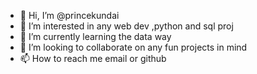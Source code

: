 - 👋 Hi, I’m @princekundai
- 👀 I’m interested in any web dev ,python and sql proj
- 🌱 I’m currently learning the data way
- 💞️ I’m looking to collaborate on any fun projects in mind 
- 📫 How to reach me email or github

<!---
princekundai/princekundai is a ✨ special ✨ repository because its `README.md` (this file) appears on your GitHub profile.
You can click the Preview link to take a look at your changes.
--->
